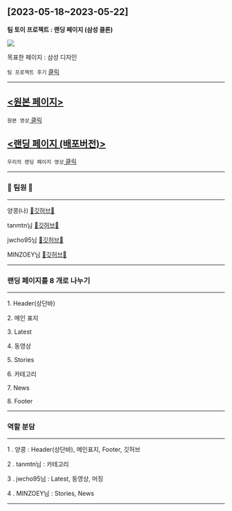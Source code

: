 ## \[2023-05-18~2023-05-22\]

**팀 토이 프로젝트 : 랜딩 페이지 (삼성 클론)**

<img src="https://img1.daumcdn.net/thumb/R1280x0/?scode=mtistory2&fname=https%3A%2F%2Fblog.kakaocdn.net%2Fdn%2FeaJ3WE%2Fbtsh4leOBnu%2FHu87p5rtiiRN8QFxKKlJkK%2Fimg.jpg">

목표한 페이지 : 삼성 디자인

`팀 프로젝트 후기` <a href="https://dev-yangkong.tistory.com/34" target="_blank"> 클릭 </a>

---

## [<원본 페이지>](https://design.samsung.com/kr/)

`원본 영상`<a href="https://play-tv.kakao.com/embed/player/cliplink/438249835?service=daum_tistory" target="_blank"> 클릭 </a>

## [<랜딩 페이지 (배포버전)>](https://tranquil-caramel-1730c6.netlify.app/)

`우리의 랜딩 페이지 영상`<a href="https://play-tv.kakao.com/embed/player/cliplink/438250186?service=daum_tistory" target="_blank"> 클릭 </a>

---

### 🎀 팀원 🎀

---

양콩(나) [🖤깃허브🖤](https://github.com/DV-Yangkong)

tanmtn님 [🖤깃허브🖤](https://github.com/tanmtn)

jwcho95님 [🖤깃허브🖤](https://github.com/jwcho95)

MINZOEY님 [🖤깃허브🖤](https://github.com/MINZOEY)

---

### 랜딩 페이지를 8 개로 나누기

---

1\. Header(상단바)

2\. 메인 표지

3\. Latest

4\. 동영상

5\. Stories

6\. 카테고리

7\. News

8\. Footer

---

### 역할 분담

---

1 . 양콩 : Header(상단바), 메인표지, Footer, 깃허브

2 . tanmtn님 : 카테고리

3 . jwcho95님 : Latest, 동영상, 머징

4 . MINZOEY님 : Stories, News

---

